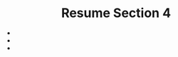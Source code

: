 <h1 align= "center"><b>Resume Section 4</b></h1>

<ul>
    <li></li>
    <li></li>
    <li></li>
</ul>